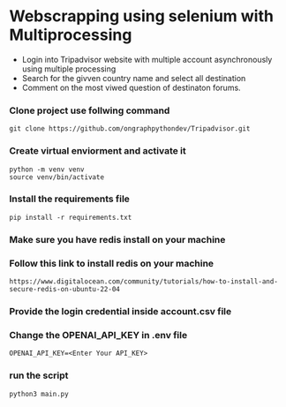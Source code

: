 # Webscrapping using selenium with Multiprocessing
- Login into Tripadvisor website with multiple account asynchronously using multiple processing
- Search for the givven country name and select all destination 
- Comment on the most viwed question of destinaton forums.

### Clone project use follwing command
```
git clone https://github.com/ongraphpythondev/Tripadvisor.git
```
### Create virtual enviorment and activate it 
```
python -m venv venv
source venv/bin/activate
```
### Install the requirements file
```
pip install -r requirements.txt
```
### Make sure you have redis install on your machine
### Follow this link to install redis on your machine 
```
https://www.digitalocean.com/community/tutorials/how-to-install-and-secure-redis-on-ubuntu-22-04
```
### Provide the login credential inside account.csv file

### Change the OPENAI_API_KEY in .env file
```
OPENAI_API_KEY=<Enter Your API_KEY>
```

### run the script
```
python3 main.py
```

